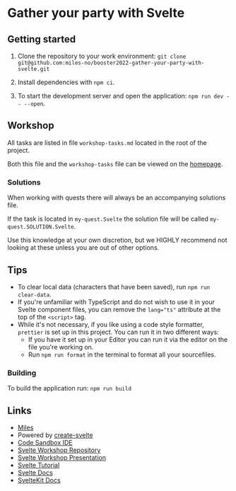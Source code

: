 # Gather your party with Svelte

## Getting started

1. Clone the repository to your work environment: `git clone git@github.com:miles-no/booster2022-gather-your-party-with-svelte.git`

2. Install dependencies with `npm ci`.

3. To start the development server and open the application: `npm run dev -- --open`.

## Workshop

All tasks are listed in file `workshop-tasks.md` located in the root of the project.

Both this file and the `workshop-tasks` file can be viewed on the [homepage](http://localhost:3000).

### Solutions

When working with quests there will always be an accompanying solutions file.

If the task is located in `my-quest.Svelte` the solution file will be called `my-quest.SOLUTION.Svelte`.

Use this knowledge at your own discretion, but we HIGHLY recommend not looking at these unless you are out of other options.

## Tips

- To clear local data (characters that have been saved), run `npm run clear-data`.
- If you're unfamiliar with TypeScript and do not wish to use it in your Svelte component files, you can remove
  the `lang="ts"` attribute at the top of the `<script>` tag.
- While it's not necessary, if you like using a code style formatter, `prettier` is set up in this project.
  You can run it in two different ways:
  - If you have it set up in your Editor you can run it via the editor on the file you're working on.
  - Run `npm run format` in the terminal to format all your sourcefiles.

### Building

To build the application run: `npm run build`

## Links

- [Miles](https://www.miles.no)
- Powered by [create-svelte](https://github.com/sveltejs/kit/tree/master/packages/create-svelte)
- [Code Sandbox IDE](TODO)
- [Svelte Workshop Repository](https://github.com/miles-no/booster2022-gather-your-party-with-svelte)
- [Svelte Workshop Presentation](https://github.com/miles-no/booster2022-gather-your-party-with-svelte/presentation.pdf)
- [Svelte Tutorial](https://svelte.dev/tutorial/basics)
- [Svelte Docs](https://svelte.dev/docs)
- [SvelteKit Docs](https://kit.svelte.dev/docs)
